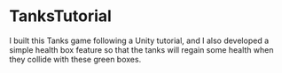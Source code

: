 # TanksTutorial
I built this Tanks game following a Unity tutorial, and I also developed a simple health box feature so that the tanks will regain some health when they collide with these green boxes.
